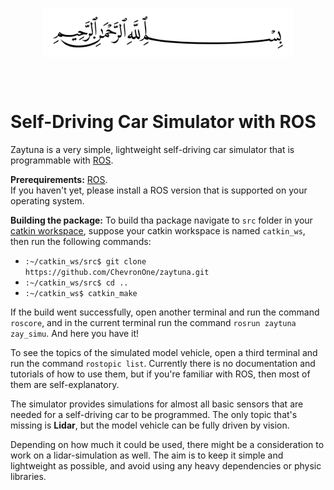<p align="center">
    <img width="400" align="center" src="tex/2560px-Basmala" alt="Basmala" />
</p>

<br/><br/>

# Self-Driving Car Simulator with ROS
Zaytuna is a very simple, lightweight self-driving car simulator that is programmable with [ROS](https://www.ros.org).


**Prerequirements:**  [ROS](https://www.ros.org).  
If you haven't yet, please install a ROS version that is supported on your operating system. 

**Building the package:**
To build tha package navigate to `src` folder in your [catkin workspace](http://wiki.ros.org/ROS/Tutorials/InstallingandConfiguringROSEnvironment#Create_a_ROS_Workspace), suppose your catkin workspace is named `catkin_ws`, then run the following commands:
+ `:~/catkin_ws/src$ git clone https://github.com/ChevronOne/zaytuna.git`
+ `:~/catkin_ws/src$ cd ..`
+ `:~/catkin_ws$ catkin_make`

If the build went successfully, open another terminal and run the command `roscore`, and in the current terminal run the command `rosrun zaytuna zay_simu`. And here you have it!

To see the topics of the simulated model vehicle, open a third terminal and run the command `rostopic list`. Currently there is no documentation and tutorials of how to use them, but if you're familiar with ROS, then most of them are self-explanatory.

The simulator provides simulations for almost all basic sensors that are needed for a self-driving car to be programmed. The only topic that's missing is **Lidar**, but the model vehicle can be fully driven by vision.

Depending on how much it could be used, there might be a consideration to work on a lidar-simulation as well. The aim is to keep it simple and lightweight as possible, and avoid using any heavy dependencies or physic libraries.
